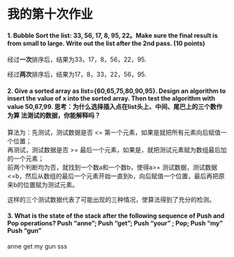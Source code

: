 # 我的第十次作业

#### 1. Bubble Sort the list: 33, 56, 17, 8, 95, 22。Make sure the final result is from small to large. Write out the list after the 2nd pass. (10 points)

经过**一次**排序后，结果为33，17，8，56，22，95.

经过**两次**排序后，结果为17，8，33，22，56，95.

#### 2. Give a sorted array as list={60,65,75,80,90,95}. Design an algorithm to insert the value of x into the sorted array. Then test the algorithm with value 50,67,99. 思考：为什么选择插入点在list头上、中间、尾巴上的三个数作为算 法测试的数据，你能解释吗？

算法为：先测试，测试数据是否 <= 第一个元素，如果是就把所有元素向后赋值一个位置；   
再测试，测试数据是否 >= 最后一个元素，如果是，就把测试元素赋为数组最后加的一个元素；   
前两个判断均为否，就找到一个数a和一个数b，使得a>= 测试数据，测试数据 <=b，然后从数组的最后一个元素开始一直到b，向后赋值一个位置，最后再把原来b的位置赋为测试元素。

这样的三个测试数据代表了可能出现的三种情况，使算法得到了充分的检测。

#### 3. What is the state of the stack after the following sequence of Push and Pop operations? Push “anne”; Push “get”; Push “your” ; Pop; Push “my” Push “gun” 


anne get my gun sss
